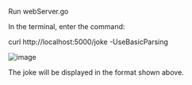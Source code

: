 Run webServer.go

In the terminal, enter the command: 

curl http://localhost:5000/joke -UseBasicParsing

![image](https://user-images.githubusercontent.com/24797287/204219489-39173609-26d2-4ce1-9408-d8aa36931683.png)

The joke will be displayed in the format shown above.
